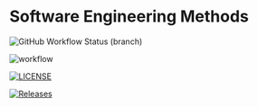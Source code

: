 # Software Engineering Methods
![GitHub Workflow Status (branch)](https://img.shields.io/github/workflow/status/jxshmendez/Coursework/main.yml>/<branch>?style=flat-square)

![workflow](https://github.com/jxshmendez/Coursework/actions/workflows/main.yml/badge.svg)

[![LICENSE](https://img.shields.io/github/license/jxshmendez/Coursework.svg?style=flat-square)](https://github.com/<github-username>/Coursework/blob/master/LICENSE)

[![Releases](https://img.shields.io/github/release/jxshmendez/Coursework/all.svg?style=flat-square)](https://github.com/jxshmendez/Coursework/releases)